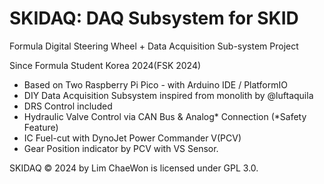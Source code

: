 # SKIDAQ: DAQ Subsystem for SKID
Formula Digital Steering Wheel + Data Acquisition Sub-system Project

Since Formula Student Korea 2024(FSK 2024)

- Based on Two Raspberry Pi Pico - with Arduino IDE / PlatformIO
- DIY Data Acquisition Subsystem inspired from monolith by @luftaquila
- DRS Control included
- Hydraulic Valve Control via CAN Bus & Analog* Connection (*Safety Feature) 
- IC Fuel-cut with DynoJet Power Commander V(PCV)
- Gear Position indicator by PCV with VS Sensor.

SKIDAQ © 2024 by Lim ChaeWon is licensed under GPL 3.0.
